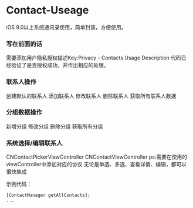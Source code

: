 # Contact-Useage
iOS 9.0以上系统通讯录使用，简单封装，方便使用。

### 写在前面的话
需要添加用户隐私授权描述Key:Privacy - Contacts Usage Description
代码已经验证了是否授权成功，并作出相应的处理。

### 联系人操作
创建默认的联系人
添加联系人
修改联系人
删除联系人
获取所有联系人数据

### 分组数据操作
新增分组
修改分组
删除分组
获取所有分组

### 系统选择/编辑联系人
CNContactPickerViewController
CNContactViewController
ps:需要在使用的viewController中添加对应的协议
无论是单选、多选、查看详情、编辑，都可以很快集成

示例代码：
``` 
[ContactManager getAllContacts];
...
```
